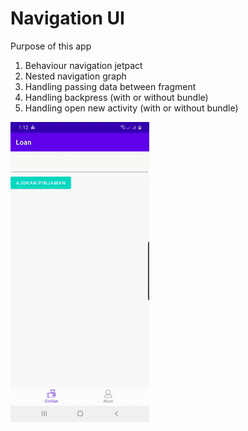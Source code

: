 # Navigation UI
Purpose of this app 
1. Behaviour navigation jetpact
2. Nested navigation graph
3. Handling passing data between fragment
4. Handling backpress (with or without bundle)
5. Handling open new activity (with or without bundle)

![Demo Gif File](gif/demo.gif)

